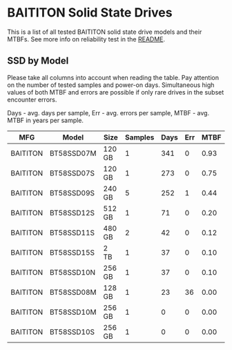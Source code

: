 BAITITON Solid State Drives
===========================

This is a list of all tested BAITITON solid state drive models and their MTBFs. See
more info on reliability test in the [README](https://github.com/linuxhw/SMART).

SSD by Model
------------

Please take all columns into account when reading the table. Pay attention on the
number of tested samples and power-on days. Simultaneous high values of both MTBF
and errors are possible if only rare drives in the subset encounter errors.

Days - avg. days per sample,
Err  - avg. errors per sample,
MTBF - avg. MTBF in years per sample.

| MFG       | Model              | Size   | Samples | Days  | Err   | MTBF |
|-----------|--------------------|--------|---------|-------|-------|------|
| BAITITON  | BT58SSD07M         | 120 GB | 1       | 341   | 0     | 0.93   |
| BAITITON  | BT58SSD07S         | 120 GB | 1       | 273   | 0     | 0.75   |
| BAITITON  | BT58SSD09S         | 240 GB | 5       | 252   | 1     | 0.44   |
| BAITITON  | BT58SSD12S         | 512 GB | 1       | 71    | 0     | 0.20   |
| BAITITON  | BT58SSD11S         | 480 GB | 2       | 42    | 0     | 0.12   |
| BAITITON  | BT58SSD15S         | 2 TB   | 1       | 37    | 0     | 0.10   |
| BAITITON  | BT58SSD10N         | 256 GB | 1       | 37    | 0     | 0.10   |
| BAITITON  | BT58SSD08M         | 128 GB | 1       | 23    | 36    | 0.00   |
| BAITITON  | BT58SSD10M         | 256 GB | 1       | 0     | 0     | 0.00   |
| BAITITON  | BT58SSD10S         | 256 GB | 1       | 0     | 0     | 0.00   |
